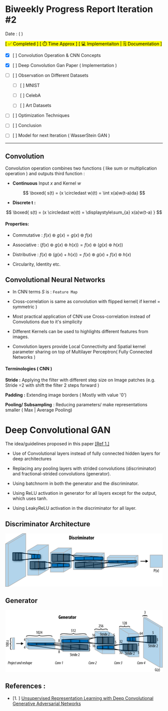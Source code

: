 # Biweekly Progress Report Iteration #2

Date : (  )

<mark>[ :white_check_mark: Completed ] [ :stopwatch: Time Approx ] [ :computer: Implementaiton | :spiral_notepad: Documentation ] </mark>

- [x] [ ] Convolution Operation & CNN Concepts

- [x] [ ] Deep Convolution Gan Paper ( Implementation )

- [ ] [ ] Observation on Different Datasets
  
  - [ ] [ ] MNIST
  
  - [ ] [ ] CelebA
  
  - [ ] [ ] Art Datasets

- [ ] [ ] Optimization Techniques

- [ ] [ ] Conclusion

- [ ] [ ] Model for next Iteration ( WasserStein GAN )

****

## Convolution

Convolution operation combines two functions  ( like sum or multiplication operation ) and outputs third function :

- **Continuous** Input $x$ and Kernel $w$ 

$$
\boxed{ s(t) = (x \circledast w)(t) = \int x(a)w(t-a)da}
$$

- **Discrete t :**

$$
\boxed{ s(t) = (x \circledast w)(t) = \displaystyle\sum_{a} x(a)w(t-a) }
$$

#### Properties:

- Commutative : $f(x) \circledast g(x) = g(x) \circledast f(x)$

- Associative : $(f(x) \circledast g(x) \circledast h(x)) = f(x) \circledast (g(x) \circledast h(x))$

- Distributive : $f(x) \circledast (g(x) + h(x)) = f(x) \circledast g(x) + f(x) \circledast h(x)$

- Circularity, Identity etc.

## Convolutional Neural Networks

- In CNN terms $S$  is : `Feature Map`

- Cross-correlation is same as convolution with flipped kernel( if kernel = symmetric )

- Most practical application of CNN use Cross-correlation instead of Convolutions due to it's simplicity

- Different Kernels can be used to highlights different features from images.

- Convolution layers provide Local Connectivity  and Spatial kernel parameter sharing on top of Multilayer Perceptron( Fully Connected Networks )

#### Terminologies ( CNN )

**Stride :** Applying the filter with different step size on Image patches (e.g. Stride =2 with shift the filter 2 steps forward )

**Padding :** Extending image borders ( Mostly with value '0')

**Pooling/ Subsampling** : Reducing parameters/ make representations smaller ( Max | Average Pooling)

# Deep Convolutional GAN

The idea/guidelines proposed in this paper [[Ref 1.]](https://arxiv.org/pdf/1511.06434.pdf) 

- Use of Convolutional layers instead of fully connected hidden layers for deep architectures

- Replacing any pooling layers with strided convolutions (discriminator) and fractional-strided convolutions (generator).

- Using batchnorm in both the generator and the discriminator.

- Using ReLU activation in generator for all layers except for the output, which uses tanh.

- Using LeakyReLU activation in the discriminator for all layer.

## Discriminator Architecture

![](./D.png) 

## Generator

![](./G.png)

## References :

- [1. ] [Unsupervised Representation Learning with Deep Convolutional Generative Adversarial Networks](https://arxiv.org/pdf/1511.06434.pdf)
